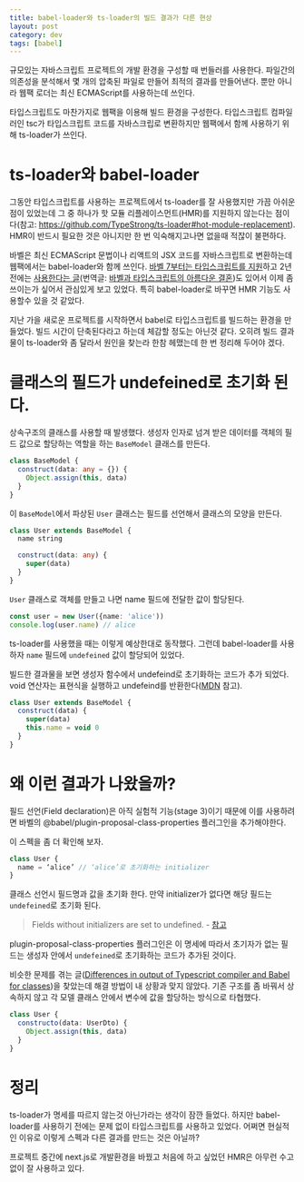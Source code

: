 ```yaml
---
title: babel-loader와 ts-loader의 빌드 결과가 다른 현상
layout: post
category: dev
tags: [babel]
---
```


규모있는 자바스크립트 프로젝트의 개발 환경을 구성할 때 번들러를 사용한다. 파일간의 의존성을 분석해서 몇 개의 압축된 파일로 만들어 최적의 결과를 만들어낸다. 뿐만 아니라 웹팩 로더는 최신 ECMAScript를 사용하는데 쓰인다.

타입스크립트도 마찬가지로 웹팩을 이용해 빌드 환경을 구성한다. 타입스크립트 컴파일러인 tsc가 타입스크립트 코드를 자바스크립로 변환하지만 웹팩에서 함께 사용하기 위해 ts-loader가 쓰인다.

# ts-loader와 babel-loader

그동안 타입스크립트를 사용하는 프로젝트에서 ts-loader를 잘 사용했지만 가끔 아쉬운 점이 있었는데 그 중 하나가 핫 모듈 리플레이스먼트(HMR)를 지원하지 않는다는 점이다(참고: https://github.com/TypeStrong/ts-loader#hot-module-replacement). HMR이 반드시 필요한 것은 아니지만 한 번 익숙해지고나면 없을때 적잖이 불편하다.

바벨은 최신 ECMAScript 문법이나 리액트의 JSX 코드를 자바스크립트로 변환하는데 웹팩에서는 babel-loader와 함께 쓰인다. [바벨 7부터는 타입스크립트를 지원](https://devblogs.microsoft.com/typescript/typescript-and-babel-7/)하고 2년 전에는 [사용한다는 글](https://iamturns.com/typescript-babel/)(번역글: [바벨과 타입스크립트의 아름다운 결혼](https://ui.toast.com/weekly-pick/ko_20181220))도 있어서 이제 좀 쓰이는가 싶어서 관심있게 보고 있었다. 특히 babel-loader로 바꾸면 HMR 기능도 사용할수 있을 것 같았다.

지난 가을 새로운 프로젝트를 시작하면서 babel로 타입스크립트를 빌드하는 환경을 만들었다. 빌드 시간이 단축된다라고 하는데 체감할 정도는 아닌것 같다. 오히려 빌드 결과물이 ts-loader와 좀 달라서 원인을 찾는라 한참 헤맸는데 한 번 정리해 두어야 겠다.

# 클래스의 필드가 undefeined로 초기화 된다.

상속구조의 클래스를 사용할 때 발생했다. 생성자 인자로 넘겨 받은 데이터를 객체의 필드 값으로 할당하는 역할을 하는 `BaseModel` 클래스를 만든다.

```ts
class BaseModel {
  construct(data: any = {}) {
    Object.assign(this, data)
  }
}
```

이 `BaseModel`에서 파상된 `User` 클래스는 필드를 선언해서 클래스의 모양을 만든다.

```ts
class User extends BaseModel {
  name string

  construct(data: any) {
    super(data)
  }
}
```

`User` 클래스로 객체를 만들고 나면 name 필드에 전달한 값이 할당된다.

```ts
const user = new User({name: 'alice'))
console.log(user.name) // alice
```

ts-loader를 사용했을 때는 이렇게 예상한대로 동작했다. 그런데 babel-loader를 사용하자 `name` 필드에 `undefeined` 값이 할당되어 있었다.

빌드한 결과물을 보면 생성자 함수에서 undefeind로 초기화하는 코드가 추가 되었다. void 연산자는 표현식을 실행하고 undefeind를 반환한다([MDN](https://developer.mozilla.org/ko/docs/Web/JavaScript/Reference/Operators/void) 참고).

```ts
class User extends BaseModel {
  construct(data) {
    super(data)
    this.name = void 0
  }
}
```

# 왜 이런 결과가 나왔을까?

필드 선언(Field declaration)은 아직 실험적 기능(stage 3)이기 때문에 이를 사용하려면 바벨의
@babel/plugin-proposal-class-properties 플러그인을 추가해야한다.

이 스펙을 좀 더 확인해 보자.

```ts
class User {
  name = ‘alice’ // ‘alice’로 초기화하는 initializer
}
```

클래스 선언시 필드명과 값을 초기화 한다. 만약 initializer가 없다면 해당 필드는 `undefeined`로 초기화 된다.

> Fields without initializers are set to undefined. - [참고](https://github.com/tc39/proposal-class-fields#fields-without-initializers-are-set-to-undefined)

plugin-proposal-class-properties 플러그인은 이 명세에 따라서 초기자가 없는 필드는 생성자 안에서 `undefeined`로 초기화하는 코드가 추가된 것이다.

비슷한 문제를 겪는 글([Differences in output of Typescript compiler and Babel for classes](https://kevinwil.de/differences-in-output-of-typescript-compiler-and-babel-for-classes/))을 찾았는데 해결 방법이 내 상황과 맞지 않았다. 기존 구조를 좀 바꿔서 상속하지 않고 각 모델 클래스 안에서 변수에 값을 할당하는 방식으로 타협했다.

```ts
class User {
  constructo(data: UserDto) {
    Object.assign(this, data)
  }
}
```

# 정리

ts-loader가 명세를 따르지 않는것 아닌가라는 생각이 잠깐 들었다. 하지만 babel-loader를 사용하기 전에는 문제 없이 타입스크립트를 사용하고 있었다. 어쩌면 현실적인 이유로 이렇게 스펙과 다른 결과를 만드는 것은 아닐까?

프로젝트 중간에 next.js로 개발환경을 바꿨고 처음에 하고 싶었던 HMR은 아무런 수고없이 잘 사용하고 있다.
